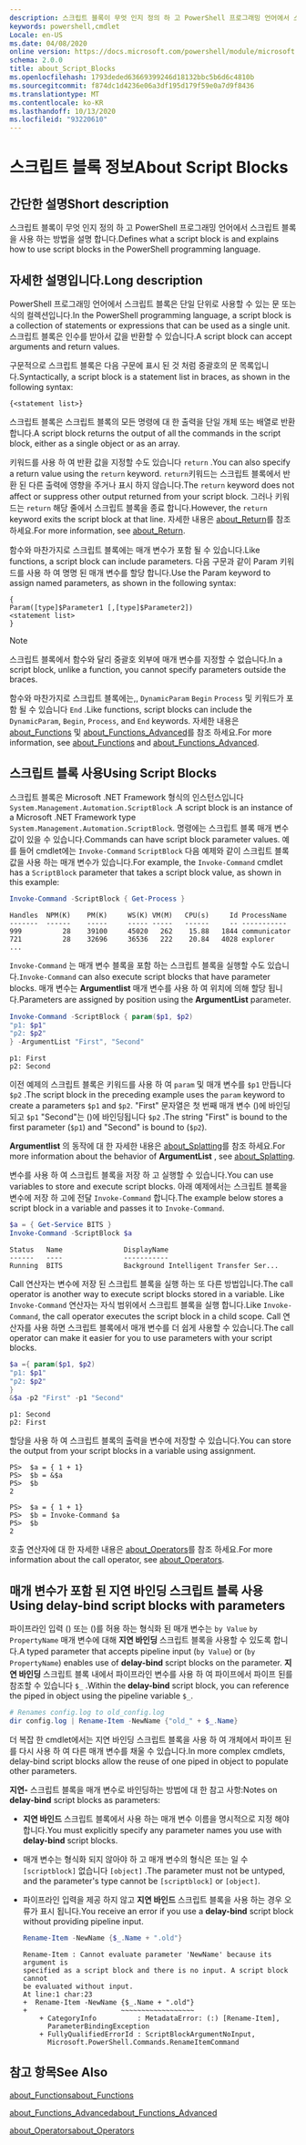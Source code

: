 ```yaml
---
description: 스크립트 블록이 무엇 인지 정의 하 고 PowerShell 프로그래밍 언어에서 스크립트 블록을 사용 하는 방법을 설명 합니다.
keywords: powershell,cmdlet
Locale: en-US
ms.date: 04/08/2020
online version: https://docs.microsoft.com/powershell/module/microsoft.powershell.core/about/about_script_blocks?view=powershell-7&WT.mc_id=ps-gethelp
schema: 2.0.0
title: about_Script_Blocks
ms.openlocfilehash: 1793deded63669399246d18132bbc5b6d6c4810b
ms.sourcegitcommit: f874dc1d4236e06a3df195d179f59e0a7d9f8436
ms.translationtype: MT
ms.contentlocale: ko-KR
ms.lasthandoff: 10/13/2020
ms.locfileid: "93220610"
---
```

# <a name="about-script-blocks"></a><span data-ttu-id="e577e-104">스크립트 블록 정보</span><span class="sxs-lookup"><span data-stu-id="e577e-104">About Script Blocks</span></span>

## <a name="short-description"></a><span data-ttu-id="e577e-105">간단한 설명</span><span class="sxs-lookup"><span data-stu-id="e577e-105">Short description</span></span>

<span data-ttu-id="e577e-106">스크립트 블록이 무엇 인지 정의 하 고 PowerShell 프로그래밍 언어에서 스크립트 블록을 사용 하는 방법을 설명 합니다.</span><span class="sxs-lookup"><span data-stu-id="e577e-106">Defines what a script block is and explains how to use script blocks in the PowerShell programming language.</span></span>

## <a name="long-description"></a><span data-ttu-id="e577e-107">자세한 설명입니다.</span><span class="sxs-lookup"><span data-stu-id="e577e-107">Long description</span></span>

<span data-ttu-id="e577e-108">PowerShell 프로그래밍 언어에서 스크립트 블록은 단일 단위로 사용할 수 있는 문 또는 식의 컬렉션입니다.</span><span class="sxs-lookup"><span data-stu-id="e577e-108">In the PowerShell programming language, a script block is a collection of statements or expressions that can be used as a single unit.</span></span>
<span data-ttu-id="e577e-109">스크립트 블록은 인수를 받아서 값을 반환할 수 있습니다.</span><span class="sxs-lookup"><span data-stu-id="e577e-109">A script block can accept arguments and return values.</span></span>

<span data-ttu-id="e577e-110">구문적으로 스크립트 블록은 다음 구문에 표시 된 것 처럼 중괄호의 문 목록입니다.</span><span class="sxs-lookup"><span data-stu-id="e577e-110">Syntactically, a script block is a statement list in braces, as shown in the following syntax:</span></span>

```
{<statement list>}
```

<span data-ttu-id="e577e-111">스크립트 블록은 스크립트 블록의 모든 명령에 대 한 출력을 단일 개체 또는 배열로 반환 합니다.</span><span class="sxs-lookup"><span data-stu-id="e577e-111">A script block returns the output of all the commands in the script block, either as a single object or as an array.</span></span>

<span data-ttu-id="e577e-112">키워드를 사용 하 여 반환 값을 지정할 수도 있습니다 `return` .</span><span class="sxs-lookup"><span data-stu-id="e577e-112">You can also specify a return value using the `return` keyword.</span></span> <span data-ttu-id="e577e-113">`return`키워드는 스크립트 블록에서 반환 된 다른 출력에 영향을 주거나 표시 하지 않습니다.</span><span class="sxs-lookup"><span data-stu-id="e577e-113">The `return` keyword does not affect or suppress other output returned from your script block.</span></span> <span data-ttu-id="e577e-114">그러나 키워드는 `return` 해당 줄에서 스크립트 블록을 종료 합니다.</span><span class="sxs-lookup"><span data-stu-id="e577e-114">However, the `return` keyword exits the script block at that line.</span></span> <span data-ttu-id="e577e-115">자세한 내용은 [about_Return](about_Return.md)를 참조 하세요.</span><span class="sxs-lookup"><span data-stu-id="e577e-115">For more information, see [about_Return](about_Return.md).</span></span>

<span data-ttu-id="e577e-116">함수와 마찬가지로 스크립트 블록에는 매개 변수가 포함 될 수 있습니다.</span><span class="sxs-lookup"><span data-stu-id="e577e-116">Like functions, a script block can include parameters.</span></span> <span data-ttu-id="e577e-117">다음 구문과 같이 Param 키워드를 사용 하 여 명명 된 매개 변수를 할당 합니다.</span><span class="sxs-lookup"><span data-stu-id="e577e-117">Use the Param keyword to assign named parameters, as shown in the following syntax:</span></span>

```
{
Param([type]$Parameter1 [,[type]$Parameter2])
<statement list>
}
```

> [!NOTE]
> <span data-ttu-id="e577e-118">스크립트 블록에서 함수와 달리 중괄호 외부에 매개 변수를 지정할 수 없습니다.</span><span class="sxs-lookup"><span data-stu-id="e577e-118">In a script block, unlike a function, you cannot specify parameters outside the braces.</span></span>

<span data-ttu-id="e577e-119">함수와 마찬가지로 스크립트 블록에는,, `DynamicParam` `Begin` `Process` 및 키워드가 포함 될 수 있습니다 `End` .</span><span class="sxs-lookup"><span data-stu-id="e577e-119">Like functions, script blocks can include the `DynamicParam`, `Begin`, `Process`, and `End` keywords.</span></span> <span data-ttu-id="e577e-120">자세한 내용은 [about_Functions](about_Functions.md) 및 [about_Functions_Advanced](about_Functions_Advanced.md)를 참조 하세요.</span><span class="sxs-lookup"><span data-stu-id="e577e-120">For more information, see [about_Functions](about_Functions.md) and [about_Functions_Advanced](about_Functions_Advanced.md).</span></span>

## <a name="using-script-blocks"></a><span data-ttu-id="e577e-121">스크립트 블록 사용</span><span class="sxs-lookup"><span data-stu-id="e577e-121">Using Script Blocks</span></span>

<span data-ttu-id="e577e-122">스크립트 블록은 Microsoft .NET Framework 형식의 인스턴스입니다 `System.Management.Automation.ScriptBlock` .</span><span class="sxs-lookup"><span data-stu-id="e577e-122">A script block is an instance of a Microsoft .NET Framework type `System.Management.Automation.ScriptBlock`.</span></span> <span data-ttu-id="e577e-123">명령에는 스크립트 블록 매개 변수 값이 있을 수 있습니다.</span><span class="sxs-lookup"><span data-stu-id="e577e-123">Commands can have script block parameter values.</span></span> <span data-ttu-id="e577e-124">예를 들어 cmdlet에는 `Invoke-Command` `ScriptBlock` 다음 예제와 같이 스크립트 블록 값을 사용 하는 매개 변수가 있습니다.</span><span class="sxs-lookup"><span data-stu-id="e577e-124">For example, the `Invoke-Command` cmdlet has a `ScriptBlock` parameter that takes a script block value, as shown in this example:</span></span>

```powershell
Invoke-Command -ScriptBlock { Get-Process }
```

```Output
Handles  NPM(K)    PM(K)     WS(K) VM(M)   CPU(s)     Id ProcessName
-------  ------    -----     ----- -----   ------     -- -----------
999          28    39100     45020   262    15.88   1844 communicator
721          28    32696     36536   222    20.84   4028 explorer
...
```

<span data-ttu-id="e577e-125">`Invoke-Command` 는 매개 변수 블록을 포함 하는 스크립트 블록을 실행할 수도 있습니다.</span><span class="sxs-lookup"><span data-stu-id="e577e-125">`Invoke-Command` can also execute script blocks that have parameter blocks.</span></span>
<span data-ttu-id="e577e-126">매개 변수는 **Argumentlist** 매개 변수를 사용 하 여 위치에 의해 할당 됩니다.</span><span class="sxs-lookup"><span data-stu-id="e577e-126">Parameters are assigned by position using the **ArgumentList** parameter.</span></span>

```powershell
Invoke-Command -ScriptBlock { param($p1, $p2)
"p1: $p1"
"p2: $p2"
} -ArgumentList "First", "Second"
```

```Output
p1: First
p2: Second
```

<span data-ttu-id="e577e-127">이전 예제의 스크립트 블록은 키워드를 사용 하 여 `param` 및 매개 변수를 `$p1` 만듭니다 `$p2` .</span><span class="sxs-lookup"><span data-stu-id="e577e-127">The script block in the preceding example uses the `param` keyword to create a parameters `$p1` and `$p2`.</span></span> <span data-ttu-id="e577e-128">"First" 문자열은 첫 번째 매개 변수 ()에 바인딩되고 `$p1` "Second"는 ()에 바인딩됩니다 `$p2` .</span><span class="sxs-lookup"><span data-stu-id="e577e-128">The string "First" is bound to the first parameter (`$p1`) and "Second" is bound to (`$p2`).</span></span>

<span data-ttu-id="e577e-129">**Argumentlist** 의 동작에 대 한 자세한 내용은 [about_Splatting](about_Splatting.md#splatting-with-arrays)를 참조 하세요.</span><span class="sxs-lookup"><span data-stu-id="e577e-129">For more information about the behavior of **ArgumentList** , see [about_Splatting](about_Splatting.md#splatting-with-arrays).</span></span>

<span data-ttu-id="e577e-130">변수를 사용 하 여 스크립트 블록을 저장 하 고 실행할 수 있습니다.</span><span class="sxs-lookup"><span data-stu-id="e577e-130">You can use variables to store and execute script blocks.</span></span> <span data-ttu-id="e577e-131">아래 예제에서는 스크립트 블록을 변수에 저장 하 고에 전달 `Invoke-Command` 합니다.</span><span class="sxs-lookup"><span data-stu-id="e577e-131">The example below stores a script block in a variable and passes it to `Invoke-Command`.</span></span>

```powershell
$a = { Get-Service BITS }
Invoke-Command -ScriptBlock $a
```

```Output
Status   Name               DisplayName
------   ----               -----------
Running  BITS               Background Intelligent Transfer Ser...
```

<span data-ttu-id="e577e-132">Call 연산자는 변수에 저장 된 스크립트 블록을 실행 하는 또 다른 방법입니다.</span><span class="sxs-lookup"><span data-stu-id="e577e-132">The call operator is another way to execute script blocks stored in a variable.</span></span>
<span data-ttu-id="e577e-133">Like `Invoke-Command` 연산자는 자식 범위에서 스크립트 블록을 실행 합니다.</span><span class="sxs-lookup"><span data-stu-id="e577e-133">Like `Invoke-Command`, the call operator executes the script block in a child scope.</span></span> <span data-ttu-id="e577e-134">Call 연산자를 사용 하면 스크립트 블록에서 매개 변수를 더 쉽게 사용할 수 있습니다.</span><span class="sxs-lookup"><span data-stu-id="e577e-134">The call operator can make it easier for you to use parameters with your script blocks.</span></span>

```powershell
$a ={ param($p1, $p2)
"p1: $p1"
"p2: $p2"
}
&$a -p2 "First" -p1 "Second"
```

```Output
p1: Second
p2: First
```

<span data-ttu-id="e577e-135">할당을 사용 하 여 스크립트 블록의 출력을 변수에 저장할 수 있습니다.</span><span class="sxs-lookup"><span data-stu-id="e577e-135">You can store the output from your script blocks in a variable using assignment.</span></span>

```
PS>  $a = { 1 + 1}
PS>  $b = &$a
PS>  $b
2
```

```
PS>  $a = { 1 + 1}
PS>  $b = Invoke-Command $a
PS>  $b
2
```

<span data-ttu-id="e577e-136">호출 연산자에 대 한 자세한 내용은 [about_Operators](about_Operators.md)를 참조 하세요.</span><span class="sxs-lookup"><span data-stu-id="e577e-136">For more information about the call operator, see [about_Operators](about_Operators.md).</span></span>

## <a name="using-delay-bind-script-blocks-with-parameters"></a><span data-ttu-id="e577e-137">매개 변수가 포함 된 지연 바인딩 스크립트 블록 사용</span><span class="sxs-lookup"><span data-stu-id="e577e-137">Using delay-bind script blocks with parameters</span></span>

<span data-ttu-id="e577e-138">파이프라인 입력 () 또는 ()를 허용 하는 형식화 된 매개 변수는 `by Value` `by PropertyName` 매개 변수에 대해 **지연 바인딩** 스크립트 블록을 사용할 수 있도록 합니다.</span><span class="sxs-lookup"><span data-stu-id="e577e-138">A typed parameter that accepts pipeline input (`by Value`) or (`by PropertyName`) enables use of **delay-bind** script blocks on the parameter.</span></span>
<span data-ttu-id="e577e-139">**지연 바인딩** 스크립트 블록 내에서 파이프라인 변수를 사용 하 여 파이프에서 파이프 된를 참조할 수 있습니다 `$_` .</span><span class="sxs-lookup"><span data-stu-id="e577e-139">Within the **delay-bind** script block, you can reference the piped in object using the pipeline variable `$_`.</span></span>

```powershell
# Renames config.log to old_config.log
dir config.log | Rename-Item -NewName {"old_" + $_.Name}
```

<span data-ttu-id="e577e-140">더 복잡 한 cmdlet에서는 지연 바인딩 스크립트 블록을 사용 하 여 개체에서 파이프 된를 다시 사용 하 여 다른 매개 변수를 채울 수 있습니다.</span><span class="sxs-lookup"><span data-stu-id="e577e-140">In more complex cmdlets, delay-bind script blocks allow the reuse of one piped in object to populate other parameters.</span></span>

<span data-ttu-id="e577e-141">**지연-** 스크립트 블록을 매개 변수로 바인딩하는 방법에 대 한 참고 사항:</span><span class="sxs-lookup"><span data-stu-id="e577e-141">Notes on **delay-bind** script blocks as parameters:</span></span>

- <span data-ttu-id="e577e-142">**지연 바인드** 스크립트 블록에서 사용 하는 매개 변수 이름을 명시적으로 지정 해야 합니다.</span><span class="sxs-lookup"><span data-stu-id="e577e-142">You must explicitly specify any parameter names you use with **delay-bind** script blocks.</span></span>
- <span data-ttu-id="e577e-143">매개 변수는 형식화 되지 않아야 하 고 매개 변수의 형식은 또는 일 수 `[scriptblock]` 없습니다 `[object]` .</span><span class="sxs-lookup"><span data-stu-id="e577e-143">The parameter must not be untyped, and the parameter's type cannot be `[scriptblock]` or `[object]`.</span></span>
- <span data-ttu-id="e577e-144">파이프라인 입력을 제공 하지 않고 **지연 바인드** 스크립트 블록을 사용 하는 경우 오류가 표시 됩니다.</span><span class="sxs-lookup"><span data-stu-id="e577e-144">You receive an error if you use a **delay-bind** script block without providing pipeline input.</span></span>

  ```powershell
  Rename-Item -NewName {$_.Name + ".old"}
  ```

  ```Output
  Rename-Item : Cannot evaluate parameter 'NewName' because its argument is
  specified as a script block and there is no input. A script block cannot
  be evaluated without input.
  At line:1 char:23
  +  Rename-Item -NewName {$_.Name + ".old"}
  +                       ~~~~~~~~~~~~~~~~~~
      + CategoryInfo          : MetadataError: (:) [Rename-Item],
        ParameterBindingException
      + FullyQualifiedErrorId : ScriptBlockArgumentNoInput,
        Microsoft.PowerShell.Commands.RenameItemCommand
  ```

## <a name="see-also"></a><span data-ttu-id="e577e-145">참고 항목</span><span class="sxs-lookup"><span data-stu-id="e577e-145">See Also</span></span>

[<span data-ttu-id="e577e-146">about_Functions</span><span class="sxs-lookup"><span data-stu-id="e577e-146">about_Functions</span></span>](about_Functions.md)

[<span data-ttu-id="e577e-147">about_Functions_Advanced</span><span class="sxs-lookup"><span data-stu-id="e577e-147">about_Functions_Advanced</span></span>](about_Functions_Advanced.md)

[<span data-ttu-id="e577e-148">about_Operators</span><span class="sxs-lookup"><span data-stu-id="e577e-148">about_Operators</span></span>](about_Operators.md)
